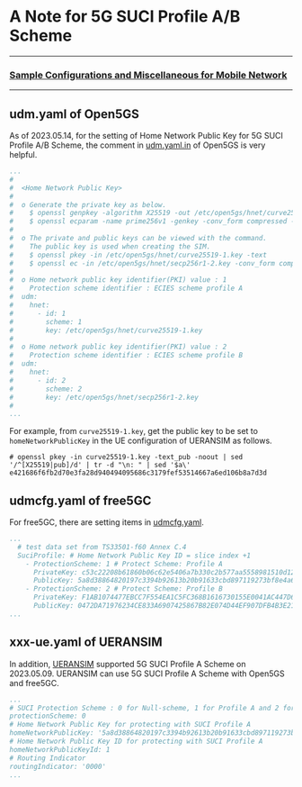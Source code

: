 # A Note for 5G SUCI Profile A/B Scheme

---

### [Sample Configurations and Miscellaneous for Mobile Network](https://github.com/s5uishida/sample_config_misc_for_mobile_network)

---

<a id="open5gs"></a>

## udm.yaml of Open5GS

As of 2023.05.14, for the setting of Home Network Public Key for 5G SUCI Profile A/B Scheme, the comment in [udm.yaml.in](https://github.com/open5gs/open5gs/blob/main/configs/open5gs/udm.yaml.in) of Open5GS is very helpful.
```yaml
...
#
#  <Home Network Public Key>
#
#  o Generate the private key as below.
#    $ openssl genpkey -algorithm X25519 -out /etc/open5gs/hnet/curve25519-1.key
#    $ openssl ecparam -name prime256v1 -genkey -conv_form compressed -out /etc/open5gs/hnet/secp256r1-2.key
#
#  o The private and public keys can be viewed with the command.
#    The public key is used when creating the SIM.
#    $ openssl pkey -in /etc/open5gs/hnet/curve25519-1.key -text
#    $ openssl ec -in /etc/open5gs/hnet/secp256r1-2.key -conv_form compressed -text
#
#  o Home network public key identifier(PKI) value : 1
#    Protection scheme identifier : ECIES scheme profile A
#  udm:
#    hnet:
#      - id: 1
#        scheme: 1
#        key: /etc/open5gs/hnet/curve25519-1.key
#
#  o Home network public key identifier(PKI) value : 2
#    Protection scheme identifier : ECIES scheme profile B
#  udm:
#    hnet:
#      - id: 2
#        scheme: 2
#        key: /etc/open5gs/hnet/secp256r1-2.key
#
...
```
For example, from `curve25519-1.key`, get the public key to be set to `homeNetworkPublicKey` in the UE configuration of UERANSIM as follows.
```
# openssl pkey -in curve25519-1.key -text_pub -noout | sed '/^[X25519|pub]/d' | tr -d "\n: " | sed '$a\'
e421686f6fb2d70e3fa28d940494095686c3179fef53514667a6ed106b8a7d3d
```

<a id="free5GC"></a>

## udmcfg.yaml of free5GC

For free5GC, there are setting items in [udmcfg.yaml](https://github.com/free5gc/free5gc/blob/main/config/udmcfg.yaml).
```yaml
...
  # test data set from TS33501-f60 Annex C.4
  SuciProfile: # Home Network Public Key ID = slice index +1
    - ProtectionScheme: 1 # Protect Scheme: Profile A
      PrivateKey: c53c22208b61860b06c62e5406a7b330c2b577aa5558981510d128247d38bd1d
      PublicKey: 5a8d38864820197c3394b92613b20b91633cbd897119273bf8e4a6f4eec0a650
    - ProtectionScheme: 2 # Protect Scheme: Profile B
      PrivateKey: F1AB1074477EBCC7F554EA1C5FC368B1616730155E0041AC447D6301975FECDA
      PublicKey: 0472DA71976234CE833A6907425867B82E074D44EF907DFB4B3E21C1C2256EBCD15A7DED52FCBB097A4ED250E036C7B9C8C7004C4EEDC4F068CD7BF8D3F900E3B4
...
```

<a id="ueransim"></a>

## xxx-ue.yaml of UERANSIM

In addition, [UERANSIM](https://github.com/aligungr/UERANSIM/tree/master/config) supported 5G SUCI Profile A Scheme on 2023.05.09.
UERANSIM can use 5G SUCI Profile A Scheme with Open5GS and free5GC.
```yaml
...
# SUCI Protection Scheme : 0 for Null-scheme, 1 for Profile A and 2 for Profile B
protectionScheme: 0
# Home Network Public Key for protecting with SUCI Profile A
homeNetworkPublicKey: '5a8d38864820197c3394b92613b20b91633cbd897119273bf8e4a6f4eec0a650'
# Home Network Public Key ID for protecting with SUCI Profile A
homeNetworkPublicKeyId: 1
# Routing Indicator
routingIndicator: '0000'
...
```
